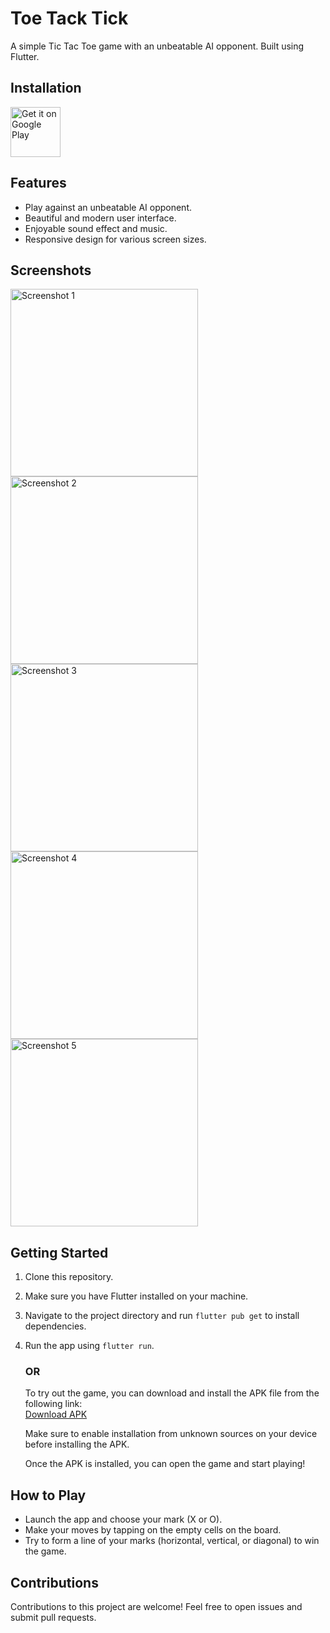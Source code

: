 

# Toe Tack Tick

A simple Tic Tac Toe game with an unbeatable AI opponent. Built using Flutter.

## Installation

[<img src="https://play.google.com/intl/en_us/badges/images/generic/en-play-badge.png"
alt="Get it on Google Play"
height="80">]([[https://play.google.com/store/apps/details?id=de.wger.flutter](https://play.google.com/store/apps/details?id=com.suc.toe.toe_tack_tick)](https://play.google.com/store/apps/details?id=com.suc.toe.toe_tack_tick&pli=1))

## Features

- Play against an unbeatable AI opponent.
- Beautiful and modern user interface.
- Enjoyable sound effect and music.
- Responsive design for various screen sizes.


## Screenshots

<img src="screenshots/Screenshot1.png" width="300" alt="Screenshot 1">  
<img src="screenshots/Screenshot2.png" width="300" alt="Screenshot 2">  
<img src="screenshots/Screenshot3.png" width="300" alt="Screenshot 3">  
<img src="screenshots/Screenshot4.png" width="300" alt="Screenshot 4">  
<img src="screenshots/Screenshot5.png" width="300" alt="Screenshot 5">  




## Getting Started

1. Clone this repository.
2. Make sure you have Flutter installed on your machine.
3. Navigate to the project directory and run `flutter pub get` to install dependencies.
4. Run the app using `flutter run`.

    ### OR

   To try out the game, you can download and install the APK file from the following link:  
   [Download APK](https://drive.google.com/file/d/1aP1nsMR0epRH0B-bJB1PGhn1ct5OeY06/view?usp=sharing)

   Make sure to enable installation from unknown sources on your device before installing the APK.

   Once the APK is installed, you can open the game and start playing!




## How to Play

- Launch the app and choose your mark (X or O).
- Make your moves by tapping on the empty cells on the board.
- Try to form a line of your marks (horizontal, vertical, or diagonal) to win the game.

## Contributions
Contributions to this project are welcome! Feel free to open issues and submit pull requests.
